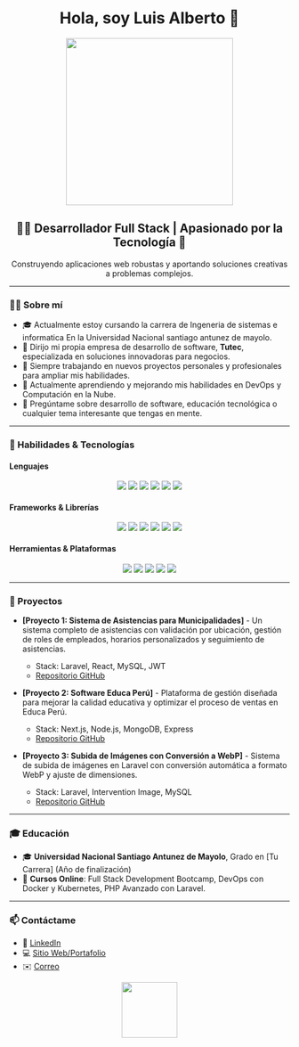 <h1 align="center">Hola, soy Luis Alberto 👋</h1>

<p align="center">
  <img src="https://media.giphy.com/media/ZVik7pBtu9dNS/giphy.gif" width="300">
</p>

<h2 align="center">👨‍💻 Desarrollador Full Stack | Apasionado por la Tecnología 🚀</h2>

<p align="center">Construyendo aplicaciones web robustas y aportando soluciones creativas a problemas complejos.</p>

---

### 👨‍🎓 Sobre mí

- 🎓 Actualmente estoy cursando la carrera de Ingeneria de sistemas e informatica En la Universidad Nacional santiago antunez de mayolo.
- 💼 Dirijo mi propia empresa de desarrollo de software, **Tutec**, especializada en soluciones innovadoras para negocios.
- 🔭 Siempre trabajando en nuevos proyectos personales y profesionales para ampliar mis habilidades.
- 🌱 Actualmente aprendiendo y mejorando mis habilidades en DevOps y Computación en la Nube.
- 💬 Pregúntame sobre desarrollo de software, educación tecnológica o cualquier tema interesante que tengas en mente.

---

### 🚀 Habilidades & Tecnologías

#### Lenguajes
<p align="center">
  <img src="https://img.shields.io/badge/Java-%23ED8B00.svg?style=for-the-badge&logo=java&logoColor=white"/>
  <img src="https://img.shields.io/badge/PHP-%23777BB4.svg?style=for-the-badge&logo=php&logoColor=white"/>
  <img src="https://img.shields.io/badge/HTML5-%23E34F26.svg?style=for-the-badge&logo=html5&logoColor=white"/>
  <img src="https://img.shields.io/badge/CSS3-%231572B6.svg?style=for-the-badge&logo=css3&logoColor=white"/>
  <img src="https://img.shields.io/badge/TypeScript-%23007ACC.svg?style=for-the-badge&logo=typescript&logoColor=white"/>
  <img src="https://img.shields.io/badge/Python-%233776AB.svg?style=for-the-badge&logo=python&logoColor=white"/>
</p>

#### Frameworks & Librerías
<p align="center">
  <img src="https://img.shields.io/badge/Laravel-%23FF2D20.svg?style=for-the-badge&logo=laravel&logoColor=white"/>
  <img src="https://img.shields.io/badge/React-%2361DAFB.svg?style=for-the-badge&logo=react&logoColor=white"/>
  <img src="https://img.shields.io/badge/Next.js-%23000000.svg?style=for-the-badge&logo=next.js&logoColor=white"/>
  <img src="https://img.shields.io/badge/Node.js-%23339933.svg?style=for-the-badge&logo=node.js&logoColor=white"/>
  <img src="https://img.shields.io/badge/Bootstrap-%237952B3.svg?style=for-the-badge&logo=bootstrap&logoColor=white"/>
  <img src="https://img.shields.io/badge/Django-%23092E20.svg?style=for-the-badge&logo=django&logoColor=white"/>
</p>

#### Herramientas & Plataformas
<p align="center">
  <img src="https://img.shields.io/badge/MySQL-%234479A1.svg?style=for-the-badge&logo=mysql&logoColor=white"/>
  <img src="https://img.shields.io/badge/Docker-%232496ED.svg?style=for-the-badge&logo=docker&logoColor=white"/>
  <img src="https://img.shields.io/badge/Git-%23F05032.svg?style=for-the-badge&logo=git&logoColor=white"/>
  <img src="https://img.shields.io/badge/GitHub-%23181717.svg?style=for-the-badge&logo=github&logoColor=white"/>
  <img src="https://img.shields.io/badge/Postman-%23FF6C37.svg?style=for-the-badge&logo=postman&logoColor=white"/>
</p>

---

### 💼 Proyectos

- **[Proyecto 1: Sistema de Asistencias para Municipalidades]** - Un sistema completo de asistencias con validación por ubicación, gestión de roles de empleados, horarios personalizados y seguimiento de asistencias.
  - Stack: Laravel, React, MySQL, JWT
  - [Repositorio GitHub](#)

- **[Proyecto 2: Software Educa Perú]** - Plataforma de gestión diseñada para mejorar la calidad educativa y optimizar el proceso de ventas en Educa Perú.
  - Stack: Next.js, Node.js, MongoDB, Express
  - [Repositorio GitHub](#)

- **[Proyecto 3: Subida de Imágenes con Conversión a WebP]** - Sistema de subida de imágenes en Laravel con conversión automática a formato WebP y ajuste de dimensiones.
  - Stack: Laravel, Intervention Image, MySQL
  - [Repositorio GitHub](#)

---

### 🎓 Educación

- 🎓 **Universidad Nacional Santiago Antunez de Mayolo**, Grado en [Tu Carrera] (Año de finalización)
- 🏫 **Cursos Online**: Full Stack Development Bootcamp, DevOps con Docker y Kubernetes, PHP Avanzado con Laravel.

---

### 📫 Contáctame

- 💼 [LinkedIn](https://www.linkedin.com/in/luis-alberto-huaney-lino-995376211/)
- 💻 [Sitio Web/Portafolio](https://tutec.pe/portafolio/)
- ✉️ [Correo](mailto:martinlinohuaney@gmail.com)

<p align="center">
  <img src="https://media.giphy.com/media/13HgwGsXF0aiGY/giphy.gif" width="100">
</p>
